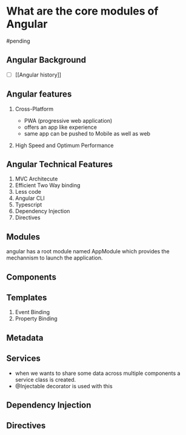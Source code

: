 # What are the core modules of Angular
#pending 

## Angular Background
- [ ] [[Angular history]]


## Angular features
1. Cross-Platform
	- PWA  (progressive web application)
	- offers an app like experience 
	- same app can be pushed to Mobile as well as web

2. High Speed and Optimum Performance


## Angular Technical Features
1. MVC Architecute
2. Efficient Two Way binding
3. Less code 
4. Angular CLI
5. Typescript
6. Dependency Injection
7. Directives

## Modules
angular has a root module named AppModule  which provides the mechannism to launch the application.

## Components

## Templates
1. Event Binding
2. Property Binding

## Metadata

## Services
- when we wants to share some data across multiple components a service class is created. 
- @Injectable decorator is used with this

## Dependency Injection

## Directives


